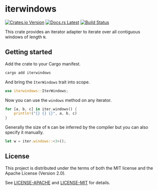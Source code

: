 <!-- Generated by cargo-onedoc. DO NOT EDIT. -->

# iterwindows

[![Crates.io Version](https://img.shields.io/crates/v/iterwindows.svg)](https://crates.io/crates/iterwindows)
[![Docs.rs Latest](https://img.shields.io/badge/docs.rs-latest-blue.svg)](https://docs.rs/iterwindows)
[![Build Status](https://img.shields.io/github/workflow/status/rossmacarthur/iterwindows/build/trunk)](https://github.com/rossmacarthur/iterwindows/actions?query=workflow%3Abuild)

This crate provides an iterator adapter to iterate over all contiguous
windows of length `N`.

## Getting started

Add the crate to your Cargo manifest.

```sh
cargo add iterwindows
```

And bring the `IterWindows` trait into scope.

```rust
use iterwindows::IterWindows;
```

Now you can use the `windows` method on any
iterator.

```rust
for [a, b, c] in iter.windows() {
    println!("{} {} {}", a, b, c)
}
```

Generally the size of `N` can be inferred by the compiler but you can also
specify it manually.

```rust
let w = iter.windows::<3>();
```

## License

This project is distributed under the terms of both the MIT license and the Apache License (Version 2.0).

See [LICENSE-APACHE](LICENSE-APACHE) and [LICENSE-MIT](LICENSE-MIT) for details.
